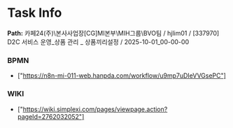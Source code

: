 # Task Info

**Path:** 카페24(주)\본사사업장\[CG]MI본부\MIH그룹\BVO팀 / hjlim01 / [337970] D2C 서비스 운영_상품 관리 _ 상품끼리설정 / 2025-10-01_00-00-00

### BPMN
- ["https://n8n-mi-011-web.hanpda.com/workflow/u9mp7uDIeVVGsePC"]

### WIKI
- ["https://wiki.simplexi.com/pages/viewpage.action?pageId=2762032052"]

